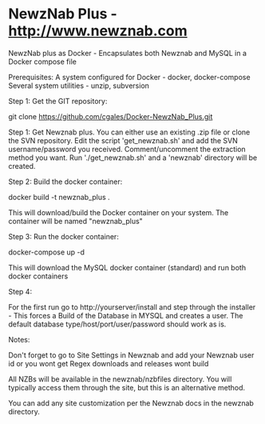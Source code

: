 # NewzNab Plus - http://www.newznab.com
NewzNab plus as Docker - Encapsulates both Newznab and MySQL in a Docker compose file

Prerequisites:
  A system configured for Docker - docker, docker-compose
  Several system utilities - unzip, subversion

Step 1:
  Get the GIT repository:

git clone https://github.com/cgales/Docker-NewzNab_Plus.git

Step 1:
  Get Newznab plus. You can either use an existing .zip file or clone the SVN repository.
  Edit the script 'get_newznab.sh' and add the SVN username/password you received. Comment/uncomment the extraction method you want.
  Run './get_newznab.sh' and a 'newznab' directory will be created.

Step 2:
  Build the docker container:

docker build -t newznab_plus .

  This will download/build the Docker container on your system. The container will be named "newznab_plus"

Step 3:
  Run the docker container:

docker-compose up -d

  This will download the MySQL docker container (standard) and run both docker containers

Step 4:

For the first run go to http://yourserver/install and step through the installer - This forces a Build of the Database in MYSQL and creates a user.
The default database type/host/port/user/password should work as is.

Notes:

Don't forget to go to Site Settings in Newznab and add your Newznab user id or you wont get Regex downloads and releases wont build

All NZBs will be available in the newznab/nzbfiles directory. You will typically access them through the site, but this is an alternative method.

You can add any site customization per the Newznab docs in the newznab directory.

